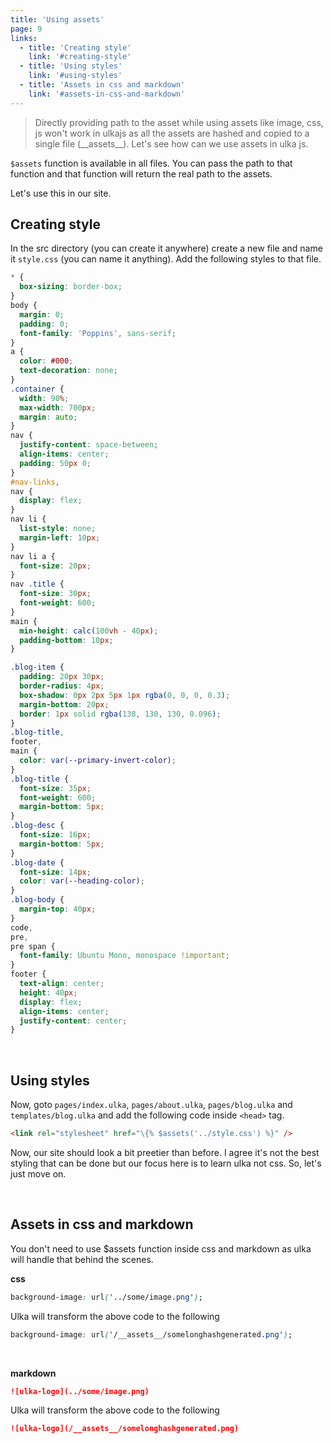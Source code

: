 ```yaml
---
title: 'Using assets'
page: 9
links:
  - title: 'Creating style'
    link: '#creating-style'
  - title: 'Using styles'
    link: '#using-styles'
  - title: 'Assets in css and markdown'
    link: '#assets-in-css-and-markdown'
---
```


> Directly providing path to the asset while using assets like image, css, js won't work in ulkajs as all the assets are hashed and copied to a single file (\_\_assets\_\_). Let's see how can we use assets in ulka js.

`$assets` function is available in all files. You can pass the path to that function and that function will return the real path to the assets.

Let's use this in our site.

## Creating style

In the src directory (you can create it anywhere) create a new file and name it `style.css` (you can name it anything). Add the following styles to that file.

```css
* {
  box-sizing: border-box;
}
body {
  margin: 0;
  padding: 0;
  font-family: 'Poppins', sans-serif;
}
a {
  color: #000;
  text-decoration: none;
}
.container {
  width: 90%;
  max-width: 700px;
  margin: auto;
}
nav {
  justify-content: space-between;
  align-items: center;
  padding: 50px 0;
}
#nav-links,
nav {
  display: flex;
}
nav li {
  list-style: none;
  margin-left: 10px;
}
nav li a {
  font-size: 20px;
}
nav .title {
  font-size: 30px;
  font-weight: 600;
}
main {
  min-height: calc(100vh - 40px);
  padding-bottom: 10px;
}

.blog-item {
  padding: 20px 30px;
  border-radius: 4px;
  box-shadow: 0px 2px 5px 1px rgba(0, 0, 0, 0.3);
  margin-bottom: 20px;
  border: 1px solid rgba(138, 130, 130, 0.096);
}
.blog-title,
footer,
main {
  color: var(--primary-invert-color);
}
.blog-title {
  font-size: 35px;
  font-weight: 600;
  margin-bottom: 5px;
}
.blog-desc {
  font-size: 16px;
  margin-bottom: 5px;
}
.blog-date {
  font-size: 14px;
  color: var(--heading-color);
}
.blog-body {
  margin-top: 40px;
}
code,
pre,
pre span {
  font-family: Ubuntu Mono, monospace !important;
}
footer {
  text-align: center;
  height: 40px;
  display: flex;
  align-items: center;
  justify-content: center;
}
```

<br />

## Using styles

Now, goto `pages/index.ulka`, `pages/about.ulka`, `pages/blog.ulka` and `templates/blog.ulka` and add the following code inside `<head>` tag.

```html
<link rel="stylesheet" href="\{% $assets('../style.css') %}" />
```

Now, our site should look a bit preetier than before. I agree it's not the best styling that can be done but our focus here is to learn ulka not css. So, let's just move on.

<br />

## Assets in css and markdown

You don't need to use \$assets function inside css and markdown as ulka will handle that behind the scenes.

**css**

```css
background-image: url('../some/image.png');
```

Ulka will transform the above code to the following

```css
background-image: url('/__assets__/somelonghashgenerated.png');
```

<br />

**markdown**

```markdown
![ulka-logo](../some/image.png)
```

Ulka will transform the above code to the following

```markdown
![ulka-logo](/__assets__/somelonghashgenerated.png)
```

